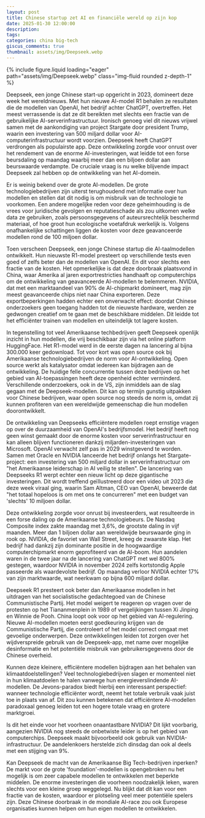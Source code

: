 ```yaml
---
layout: post
title: Chinese startup zet AI en financiële wereld op zijn kop
date: 2025-01-30 12:00:00
description:
tags: 
categories: china big-tech
giscus_comments: true
thumbnail: assets/img/Deepseek.webp
---
```


<div class="row mt-3">
    <div class="col-sm mt-3 mt-md-0">
        {% include figure.liquid loading="eager" path="assets/img/Deepseek.webp" class="img-fluid rounded z-depth-1" %}
    </div>
</div>

Deepseek, een jonge Chinese start-up opgericht in 2023, domineert deze week het wereldnieuws. Met hun nieuwe AI-model R1 behalen ze resultaten die de modellen van OpenAI, het bedrijf achter ChatGPT, overtreffen. Het meest verrassende is dat ze dit bereikten met slechts een fractie van de gebruikelijke AI-serverinfrastructuur. Ironisch genoeg viel dit nieuws vrijwel samen met de aankondiging van project Stargate door president Trump, waarin een investering van 500 miljard dollar voor AI-computerinfrastructuur wordt voorzien. Deepseek heeft ChatGPT verdrongen als populairste app. Deze ontwikkeling zorgde voor onrust over het rendement van de enorme AI-investeringen, wat leidde tot een forse beursdaling op maandag waarbij meer dan een biljoen dollar aan beurswaarde verdampte. De cruciale vraag is nu welke blijvende impact Deepseek zal hebben op de ontwikkeling van het AI-domein. 

Er is weinig bekend over de grote AI-modellen. De grote technologiebedrijven zijn uiterst terughoudend met informatie over hun modellen en stellen dat dit nodig is om misbruik van de technologie te voorkomen. Een andere mogelijke reden voor deze geheimhouding is de vrees voor juridische gevolgen en reputatieschade als zou uitkomen welke data ze gebruiken, zoals persoonsgegevens of auteursrechtelijk beschermd materiaal, of hoe groot hun ecologische voetafdruk werkelijk is. Volgens onafhankelijke schattingen liggen de kosten voor deze geavanceerde modellen rond de 100 miljoen dollar.

Toen verscheen Deepseek, een jonge Chinese startup die AI-taalmodellen ontwikkelt. Hun nieuwste R1-model presteert op verschillende tests even goed of zelfs beter dan de modellen van OpenAI. En dit voor slechts een fractie van de kosten. Het opmerkelijke is dat deze doorbraak plaatsvond in China, waar Amerika al jaren exportrestricties handhaaft op computerchips om de ontwikkeling van geavanceerde AI-modellen te belemmeren. NVIDIA, dat met een marktaandeel van 90% de AI-chipmarkt domineert, mag zijn meest geavanceerde chips niet naar China exporteren. Deze exportbeperkingen hadden echter een onverwacht effect: doordat Chinese onderzoekers geen toegang hadden tot de nieuwste hardware, werden ze gedwongen creatief om te gaan met de beschikbare middelen. Dit leidde tot het efficiënter trainen van modellen en uiteindelijk tot lagere kosten.

In tegenstelling tot veel Amerikaanse techbedrijven geeft Deepseek openlijk inzicht in hun modellen, die vrij beschikbaar zijn via het online platform HuggingFace. Het R1-model werd in de eerste dagen na lancering al bijna 300.000 keer gedownload. Tot voor kort was open source ook bij Amerikaanse technologiebedrijven de norm voor AI-ontwikkeling. Open source werkt als katalysator omdat iedereen kan bijdragen aan de ontwikkeling. De huidige felle concurrentie tussen deze bedrijven op het gebied van AI-toepassingen heeft deze openheid echter verminderd. Verschillende onderzoekers, ook in de VS, zijn inmiddels aan de slag gegaan met de Deepseek-modellen. Dit kan op termijn gunstig uitpakken voor Chinese bedrijven, waar open source nog steeds de norm is, omdat zij kunnen profiteren van een wereldwijde gemeenschap die hun modellen doorontwikkelt.

De ontwikkeling van Deepseeks efficiëntere modellen roept ernstige vragen op over de duurzaamheid van OpenAI's bedrijfsmodel. Het bedrijf heeft nog geen winst gemaakt door de enorme kosten voor serverinfrastructuur en kan alleen blijven functioneren dankzij miljarden-investeringen van Microsoft. OpenAI verwacht zelf pas in 2029 winstgevend te worden. Samen met Oracle en NVIDIA lanceerde het bedrijf onlangs het Stargate-project: een investering van 500 miljard dollar in serverinfrastructuur om "het Amerikaanse leiderschap in AI veilig te stellen". De lancering van Deepseeks R1 werpt echter een nieuw licht op deze gigantische investeringen. Dit wordt treffend geïllustreerd door een video uit 2023 die deze week viraal ging, waarin Sam Altman, CEO van OpenAI, beweerde dat "het totaal hopeloos is om met ons te concurreren" met een budget van 'slechts' 10 miljoen dollar.

Deze ontwikkeling zorgde voor onrust bij investeerders, wat resulteerde in een forse daling op de Amerikaanse technologiebeurs. De Nasdaq Composite index zakte maandag met 3,6%, de grootste daling in vijf maanden. Meer dan 1 biljoen dollar aan wereldwijde beurswaarde ging in rook op. NVIDIA, de favoriet van Wall Street, kreeg de zwaarste klap. Het bedrijf had dankzij zijn dominante positie in de hoogwaardige computerchipmarkt enorm geprofiteerd van de AI-boom. Hun aandelen waren in de twee jaar na de lancering van ChatGPT met wel 800% gestegen, waardoor NVIDIA in november 2024 zelfs kortstondig Apple passeerde als waardevolste bedrijf. Op maandag verloor NVIDIA echter 17% van zijn marktwaarde, wat neerkwam op bijna 600 miljard dollar.

Deepseek R1 presteert ook beter dan Amerikaanse modellen in het uitdragen van het socialistische gedachtegoed van de Chinese Communistische Partij. Het model weigert te reageren op vragen over de protesten op het Tiananmenplein in 1989 of vergelijkingen tussen Xi Jinping en Winnie de Pooh. China loopt ook voor op het gebied van AI-regulering. Nieuwe AI-modellen moeten eerst goedkeuring krijgen van de Communistische Partij, die controleert of het model correct omgaat met gevoelige onderwerpen. Deze ontwikkelingen leiden tot zorgen over het wijdverspreide gebruik van de Deepseek-app, met name over mogelijke desinformatie en het potentiële misbruik van gebruikersgegevens door de Chinese overheid.

Kunnen deze kleinere, efficiëntere modellen bijdragen aan het behalen van klimaatdoelstellingen? Veel technologiebedrijven slagen er momenteel niet in hun klimaatdoelen te halen vanwege hun energieverslindende AI-modellen. De Jevons-paradox biedt hierbij een interessant perspectief: wanneer technologie efficiënter wordt, neemt het totale verbruik vaak juist toe in plaats van af. Dit zou kunnen betekenen dat efficiëntere AI-modellen paradoxaal genoeg leiden tot een hogere totale vraag en grotere marktgroei.

Is dit het einde voor het voorheen onaantastbare NVIDIA? Dit lijkt voorbarig, aangezien NVIDIA nog steeds de onbetwiste leider is op het gebied van computerchips. Deepseek maakt bijvoorbeeld ook gebruik van NVIDIA-infrastructuur. De aandelenkoers herstelde zich dinsdag dan ook al deels met een stijging van 9%.

Kan Deepseek de macht van de Amerikaanse Big Tech-bedrijven inperken? De markt voor de grote 'foundation'-modellen is opengebroken nu het mogelijk is om zeer capabele modellen te ontwikkelen met beperkte middelen. De enorme investeringen die voorheen noodzakelijk leken, waren slechts voor een kleine groep weggelegd. Nu blijkt dat dit kan voor een fractie van de kosten, waardoor er plotseling veel meer potentiële spelers zijn. Deze Chinese doorbraak in de mondiale AI-race zou ook Europese organisaties kunnen helpen om hun eigen modellen te ontwikkelen.